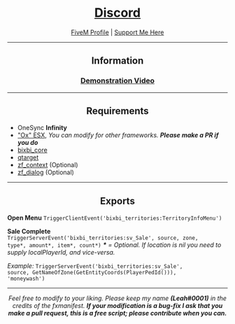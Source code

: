 <h1 align='center'><a href='https://discord.link/bixbi'>Discord</a></h1>
<p align='center'><a href='https://forum.cfx.re/u/Leah_UK/summary'>FiveM Profile</a> | <a href='https://ko-fi.com/bixbi'>Support Me Here</a><br></p>

---

<h2 align='center'>Information</h2>



<h3 align='center'><b><a href='https://www.youtube.com/watch?v=kKPt9KeipG0'>Demonstration Video</a></b></h3>

---

<h2 align='center'>Requirements</h2>

- OneSync <b>Infinity</b>
- <a href='https://github.com/overextended/es_extended'>"Ox" ESX</a>,<i> You can modify for other frameworks. <b>Please make a PR if you do</b></i>
- <a href='https://github.com/Leah-UK/bixbi_core'>bixbi_core</a>
- <a href='https://github.com/overextended/qtarget'>qtarget</a>
- <a href='https://github.com/zf-development/zf_context'>zf_context</a> (Optional)
- <a href='https://github.com/zf-development/zf_dialog'>zf_dialog</a> (Optional)

---

<h2 align='center'>Exports</h2>

<b>Open Menu</b>
<code>TriggerClientEvent('bixbi_territories:TerritoryInfoMenu')</code>

<b>Sale Complete</b></br>
<code>TriggerServerEvent('bixbi_territories:sv_Sale', source, zone, type*, amount*, item*, count*)</code>
<i><b>*</b> = Optional. If location is nil you need to supply localPlayerId, and vice-versa.</i>

<i>Example:</i> <code>TriggerServerEvent('bixbi_territories:sv_Sale', source, GetNameOfZone(GetEntityCoords(PlayerPedId())), 'moneywash')</code>

---

<p align='center'><i>Feel free to modify to your liking. Please keep my name <b>(Leah#0001)</b> in the credits of the fxmanifest. <b>If your modification is a bug-fix I ask that you make a pull request, this is a free script; please contribute when you can.</b></i></p>
